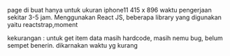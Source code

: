 page di buat hanya untuk  ukuran iphone11  415 x 896
waktu pengerjaan sekitar 3-5 jam.
Menggunakan React JS,
beberapa library yang digunakan yaitu reactstrap,moment

kekurangan : untuk get item data masih hardcode, masih nemu bug, belum sempet benerin. dikarnakan waktu yg kurang

